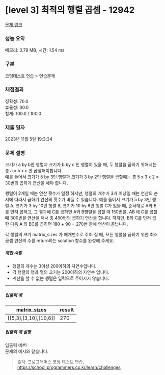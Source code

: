 # [level 3] 최적의 행렬 곱셈 - 12942 

[문제 링크](https://school.programmers.co.kr/learn/courses/30/lessons/12942) 

### 성능 요약

메모리: 3.79 MB, 시간: 1.54 ms

### 구분

코딩테스트 연습 > 연습문제

### 채점결과

정확성: 70.0<br/>효율성: 30.0<br/>합계: 100.0 / 100.0

### 제출 일자

2023년 11월 5일 19:3:34

### 문제 설명

<p>크기가 a by b인 행렬과 크기가 b by c 인 행렬이 있을 때, 두 행렬을 곱하기 위해서는 총 a x b x c 번 곱셈해야합니다.<br>
예를 들어서 크기가 5 by 3인 행렬과 크기가 3 by 2인 행렬을 곱할때는 총 5 x 3 x 2 = 30번의 곱하기 연산을 해야 합니다.</p>

<p>행렬이 2개일 때는 연산 횟수가 일정 하지만, 행렬의 개수가 3개 이상일 때는 연산의 순서에 따라서 곱하기 연산의 횟수가 바뀔 수 있습니다. 예를 들어서 크기가 5 by 3인 행렬 A, 크기가 3 by 10인 행렬 B, 크기가 10 by 6인 행렬 C가 있을 때, 순서대로 A와 B를 먼저 곱하고, 그 결과에 C를 곱하면 A와 B행렬을 곱할 때 150번을, AB 에 C를 곱할 때 300번을 연산을 해서 총 450번의 곱하기 연산을 합니다. 하지만, B와 C를 먼저 곱한 다음 A 와 BC를 곱하면 180 + 90 = 270번 만에 연산이 끝납니다.</p>

<p>각 행렬의 크기 matrix_sizes 가 매개변수로 주어 질 때, 모든 행렬을 곱하기 위한 최소 곱셈 연산의 수를 return하는 solution 함수를 완성해 주세요.</p>

<h5>제한 사항</h5>

<ul>
<li>행렬의 개수는 3이상 200이하의 자연수입니다.</li>
<li>각 행렬의 행과 열의 크기는 200이하의 자연수 입니다.</li>
<li>계산을 할 수 없는 행렬은 입력으로 주어지지 않습니다.</li>
</ul>

<hr>

<h5>입출력 예</h5>
<table class="table">
        <thead><tr>
<th>matrix_sizes</th>
<th>result</th>
</tr>
</thead>
        <tbody><tr>
<td>[[5,3],[3,10],[10,6]]</td>
<td>270</td>
</tr>
</tbody>
      </table>
<h5>입출력 예 설명</h5>

<p>입출력 예#1<br>
문제의 예시와 같습니다.</p>


> 출처: 프로그래머스 코딩 테스트 연습, https://school.programmers.co.kr/learn/challenges